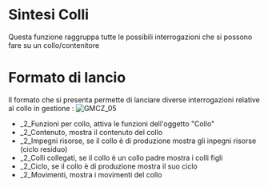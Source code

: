 # Sintesi Colli
Questa funzione raggruppa tutte le possibili interrogazioni che si possono fare su un collo/contenitore

# Formato di lancio
Il formato che si presenta permette di lanciare diverse interrogazioni relative al collo in gestione : 
![GMCZ_05](https://doc.smeup.com/immagini/MBDOC_OGG-P_GMSI02/GMCZ_05.png)
 - _2_Funzioni per collo, attiva le funzioni dell'oggetto "Collo"
 - _2_Contenuto, mostra il contenuto del collo
 - _2_Impegni risorse, se il collo è di produzione mostra gli inpegni risorse (ciclo residuo)
 - _2_Colli collegati, se il collo è un collo padre mostra i colli figli
 - _2_Ciclo, se il collo è di produzione mostra il suo ciclo
 - _2_Movimenti, mostra i movimenti del collo
